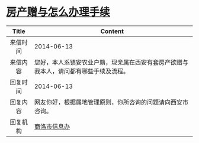 # <a href="http://www.shangluo.gov.cn/zmhd/ldxxxx.jsp?urltype=leadermail.LeaderMailContentUrl&wbtreeid=1112&leadermailid=2532">房产赠与怎么办理手续</a>
| Title |                        Content                         |
|:-----:|--------------------------------------------------------|
| 来信时间  | 2014-06-13                                             |
| 来信内容  | 您好，本人系镇安农业户籍，现亲属在西安有套房产欲赠与我本人，请问都有哪些手续及流程。             |
| 回复时间  | 2014-06-13                                             |
| 回复内容  | 网友你好，根据属地管理原则，你所咨询的问题请向西安市咨询。                          |
| 回复机构  | <a href="../../categories/agencies/商洛市信息办.md">商洛市信息办</a> |